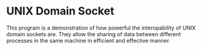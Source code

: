# UNIX Domain Socket 
This program is a demonstration of how powerful the interopability of UNIX domain sockets are.
They allow the sharing of data between different processes in the same machine in efficient and effective manner.
